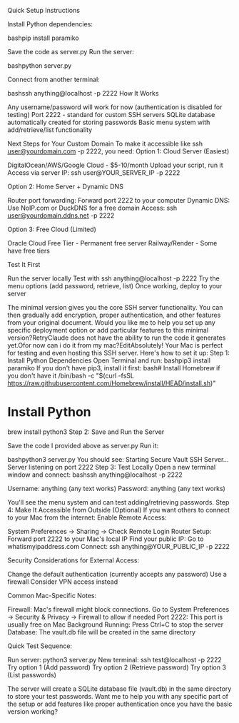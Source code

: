 Quick Setup Instructions

Install Python dependencies:

bashpip install paramiko

Save the code as server.py
Run the server:

bashpython server.py

Connect from another terminal:

bashssh anything@localhost -p 2222
How It Works

Any username/password will work for now (authentication is disabled for testing)
Port 2222 - standard for custom SSH servers
SQLite database automatically created for storing passwords
Basic menu system with add/retrieve/list functionality

Next Steps for Your Custom Domain
To make it accessible like ssh user@yourdomain.com -p 2222, you need:
Option 1: Cloud Server (Easiest)

DigitalOcean/AWS/Google Cloud - $5-10/month
Upload your script, run it
Access via server IP: ssh user@YOUR_SERVER_IP -p 2222

Option 2: Home Server + Dynamic DNS

Router port forwarding: Forward port 2222 to your computer
Dynamic DNS: Use NoIP.com or DuckDNS for a free domain
Access: ssh user@yourdomain.ddns.net -p 2222

Option 3: Free Cloud (Limited)

Oracle Cloud Free Tier - Permanent free server
Railway/Render - Some have free tiers

Test It First

Run the server locally
Test with ssh anything@localhost -p 2222
Try the menu options (add password, retrieve, list)
Once working, deploy to your server

The minimal version gives you the core SSH server functionality. You can then gradually add encryption, proper authentication, and other features from your original document.
Would you like me to help you set up any specific deployment option or add particular features to this minimal version?RetryClaude does not have the ability to run the code it generates yet.Ofor now can i do it from my mac?EditAbsolutely! Your Mac is perfect for testing and even hosting this SSH server. Here's how to set it up:
Step 1: Install Python Dependencies
Open Terminal and run:
bashpip3 install paramiko
If you don't have pip3, install it first:
bash# Install Homebrew if you don't have it
/bin/bash -c "$(curl -fsSL https://raw.githubusercontent.com/Homebrew/install/HEAD/install.sh)"

# Install Python
brew install python3
Step 2: Save and Run the Server

Save the code I provided above as server.py
Run it:

bashpython3 server.py
You should see:
Starting Secure Vault SSH Server...
Server listening on port 2222
Step 3: Test Locally
Open a new terminal window and connect:
bashssh anything@localhost -p 2222

Username: anything (any text works)
Password: anything (any text works)

You'll see the menu system and can test adding/retrieving passwords.
Step 4: Make It Accessible from Outside (Optional)
If you want others to connect to your Mac from the internet:
Enable Remote Access:

System Preferences → Sharing → Check Remote Login
Router Setup: Forward port 2222 to your Mac's local IP
Find your public IP: Go to whatismyipaddress.com
Connect: ssh anything@YOUR_PUBLIC_IP -p 2222

Security Considerations for External Access:

Change the default authentication (currently accepts any password)
Use a firewall
Consider VPN access instead

Common Mac-Specific Notes:

Firewall: Mac's firewall might block connections. Go to System Preferences → Security & Privacy → Firewall to allow if needed
Port 2222: This port is usually free on Mac
Background Running: Press Ctrl+C to stop the server
Database: The vault.db file will be created in the same directory

Quick Test Sequence:

Run server: python3 server.py
New terminal: ssh test@localhost -p 2222
Try option 1 (Add password)
Try option 2 (Retrieve password)
Try option 3 (List passwords)

The server will create a SQLite database file (vault.db) in the same directory to store your test passwords.
Want me to help you with any specific part of the setup or add features like proper authentication once you have the basic version working?
